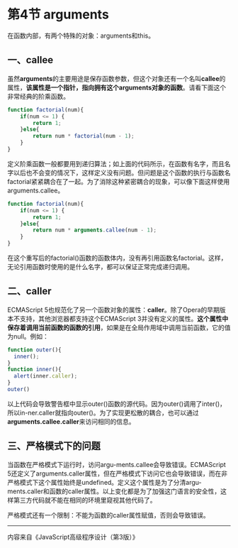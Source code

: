 # 第4节 arguments

在函数内部，有两个特殊的对象：arguments和this。

## 一、callee

虽然**arguments**的主要用途是保存函数参数，但这个对象还有一个名叫**callee**的属性，**该属性是一个指针，指向拥有这个arguments对象的函数**。请看下面这个非常经典的阶乘函数。

```js
function factorial(num){
    if(num <= 1) {
        return 1;
    }else{
        return num * factorial(num - 1);
    }
}
```

定义阶乘函数一般都要用到递归算法；如上面的代码所示，在函数有名字，而且名字以后也不会变的情况下，这样定义没有问题。但问题是这个函数的执行与函数名factorial紧紧耦合在了一起。为了消除这种紧密耦合的现象，可以像下面这样使用arguments.callee。

```js
function factorial(num){
    if(num <= 1) {
        return 1;
    }else{
        return num * arguments.callee(num - 1);
    }
}
```

在这个重写后的factorial\(\)函数的函数体内，没有再引用函数名factorial。这样，无论引用函数时使用的是什么名字，都可以保证正常完成递归调用。

## 二、caller

ECMAScript 5也规范化了另一个函数对象的属性：**caller**。除了Opera的早期版本不支持，其他浏览器都支持这个ECMAScript 3并没有定义的属性。**这个属性中保存着调用当前函数的函数的引用**，如果是在全局作用域中调用当前函数，它的值为null。例如：

```js
function outer(){ 
  inner();
}
function inner(){ 
  alert(inner.caller);
}
outer()
```

以上代码会导致警告框中显示outer\(\)函数的源代码。因为outer\(\)调用了inter\(\)，所以in-ner.caller就指向outer\(\)。为了实现更松散的耦合，也可以通过**arguments.callee.caller**来访问相同的信息。

## 三、严格模式下的问题

当函数在严格模式下运行时，访问argu-ments.callee会导致错误。ECMAScript 5还定义了arguments.caller属性，但在严格模式下访问它也会导致错误，而在非严格模式下这个属性始终是undefined。定义这个属性是为了分清argu-ments.caller和函数的caller属性。以上变化都是为了加强这门语言的安全性，这样第三方代码就不能在相同的环境里窥视其他代码了。

严格模式还有一个限制：不能为函数的caller属性赋值，否则会导致错误。

---

内容来自《JavaScript高级程序设计（第3版）》

